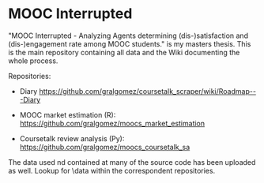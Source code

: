 # MOOC Interrupted

"MOOC Interrupted - Analyzing Agents determining (dis-)satisfaction and (dis-)engagement rate among MOOC students." is my masters thesis. This is the main repository containing all data and the Wiki documenting the whole process.

Repositories: 

* Diary https://github.com/gralgomez/coursetalk_scraper/wiki/Roadmap---Diary

* MOOC market estimation (R): https://github.com/gralgomez/moocs_market_estimation

* Coursetalk review analysis (Py): https://github.com/gralgomez/moocs_coursetalk_sa
 
The data used nd contained at many of the source code has been uploaded as well. Lookup for \data within the correspondent repositories.
